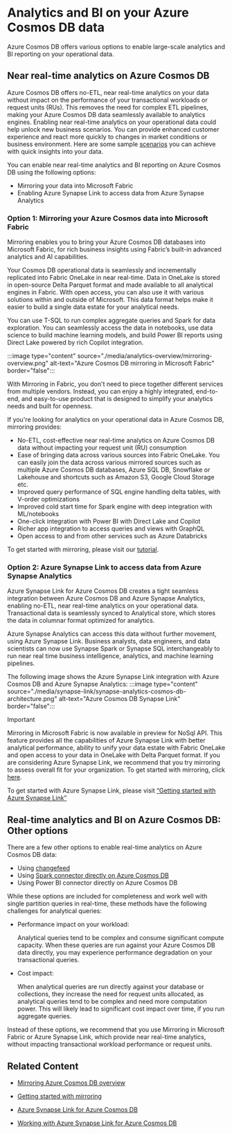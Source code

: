 # Analytics and BI on your Azure Cosmos DB data

Azure Cosmos DB offers various options to enable large-scale analytics and BI reporting on your operational data. 

## Near real-time analytics on Azure Cosmos DB
 Azure Cosmos DB offers no-ETL, near real-time analytics on your data without impact on the performance of your transactional workloads or request units (RUs). This removes the need for complex ETL pipelines, making your Azure Cosmos DB data seamlessly available to analytics engines. Enabling near real-time analytics on your operational data could help unlock new business scenarios. You can provide enhanced customer experience and react more quickly to changes in market conditions or business environment. Here are some sample [scenarios](synapse-link-usecases.md) you can achieve with quick insights into your data. 
 
 You can enable near real-time analytics and BI reporting on Azure Cosmos DB using the following options:

* Mirroring your data into Microsoft Fabric
* Enabling Azure Synapse Link to access data from Azure Synapse Analytics

### Option 1: Mirroring your Azure Cosmos data into Microsoft Fabric

Mirroring enables you to bring your Azure Cosmos DB databases into Microsoft Fabric, for rich business insights using Fabric’s built-in advanced analytics and AI capabilities.

Your Cosmos DB operational data is seamlessly and incrementally replicated into Fabric OneLake in near real-time. Data in OneLake is stored in open-source Delta Parquet format and made available to all analytical engines in Fabric. With open access, you can also use it with various solutions within and outside of Microsoft. This data format helps make it easier to build a single data estate for your analytical needs.

You can use T-SQL to run complex aggregate queries and Spark for data exploration. You can seamlessly access the data in notebooks, use data science to build machine learning models, and build Power BI reports using Direct Lake powered by rich Copilot integration.

:::image type="content" source="./media/analytics-overview/mirroring-overview.png" alt-text="Azure Cosmos DB mirroring in Microsoft Fabric" border="false":::

With Mirroring in Fabric, you don't need to piece together different services from multiple vendors. Instead, you can enjoy a highly integrated, end-to-end, and easy-to-use product that is designed to simplify your analytics needs and built for openness.

If you're looking for analytics on your operational data in Azure Cosmos DB, mirroring provides:
* No-ETL, cost-effective near real-time analytics on Azure Cosmos DB data without impacting your request unit (RU) consumption
* Ease of bringing data across various sources into Fabric OneLake. You can easily join the data across various mirrored sources such as multiple Azure Cosmos DB databases, Azure SQL DB, Snowflake or Lakehouse and shortcuts such as Amazon S3, Google Cloud Storage etc. 
* Improved query performance of SQL engine handling delta tables, with V-order optimizations
* Improved cold start time for Spark engine with deep integration with ML/notebooks
*  One-click integration with Power BI with Direct Lake and Copilot
* Richer app integration to access queries and views with GraphQL
* Open access to and from other services such as Azure Databricks

To get started with mirroring, please visit our [tutorial](/fabric/database/mirrored-database/azure-cosmos-db-tutorial?context=/azure/cosmos-db/context/context).  

### Option 2: Azure Synapse Link to access data from Azure Synapse Analytics
Azure Synapse Link for Azure Cosmos DB creates a tight seamless integration between Azure Cosmos DB and Azure Synapse Analytics, enabling no-ETL, near real-time analytics on your operational data. 
Transactional data is seamlessly synced to Analytical store, which stores the data in columnar format optimized for analytics. 

Azure Synapse Analytics can access this data without further movement, using Azure Synapse Link. Business analysts, data engineers, and data scientists can now use Synapse Spark or Synapse SQL interchangeably to run near real time business intelligence, analytics, and machine learning pipelines. 

The following image shows the Azure Synapse Link integration with Azure Cosmos DB and Azure Synapse Analytics:
:::image type="content" source="./media/synapse-link/synapse-analytics-cosmos-db-architecture.png" alt-text="Azure Cosmos DB Synapse Link" border="false":::

 > [!IMPORTANT]
 > Mirroring in Microsoft Fabric is now available in preview for NoSql API. This feature provides all the capabilities of Azure Synapse Link with better analytical performance, ability to unify your data estate with Fabric OneLake and open access to your data in OneLake with Delta Parquet format. If you are considering Azure Synapse Link, we recommend that you try mirroring to assess overall fit for your organization. To get started with mirroring, click [here](/fabric/database/mirrored-database/azure-cosmos-db?context=/azure/cosmos-db/context/context). 

To get started with Azure Synapse Link, please visit [“Getting started with Azure Synapse Link”](synapse-link-overview.md)


## Real-time analytics and BI on Azure Cosmos DB: Other options 
There are a few other options to enable real-time analytics on Azure Cosmos DB data: 
* Using [changefeed](nosql/changefeed-ecommerce-solution.md)
* Using [Spark connector directly on Azure Cosmos DB](nosql/tutorial-spark-connector)
* Using Power BI connector directly on Azure Cosmos DB

While these options are included for completeness and work well with single partition queries in real-time, these methods have the following challenges for analytical queries:
* Performance impact on your workload:

   Analytical queries tend to be complex and consume significant compute capacity. When these queries are run against your Azure Cosmos DB data directly, you may experience performance degradation on your transactional queries. 
* Cost impact: 
 
  When analytical queries are run directly against your database or collections, they increase the need for request units allocated, as analytical queries tend to be complex and need more computation power. This will likely lead to significant cost impact over time, if you run aggregate queries. 

Instead of these options, we recommend that you use Mirroring in Microsoft Fabric or Azure Synapse Link, which provide near real-time analytics, without impacting transactional workload performance or request units.

## Related Content
* [Mirroring Azure Cosmos DB overview](/fabric/database/mirrored-database/azure-cosmos-db?context=/azure/cosmos-db/context/context)

* [Getting started with mirroring](/fabric/database/mirrored-database/azure-cosmos-db-tutorial?context=/azure/cosmos-db/context/context)

* [Azure Synapse Link for Azure Cosmos DB](synapse-link.md) 

* [Working with Azure Synapse Link for Azure Cosmos DB](configure-synapse-link.md)


